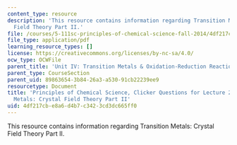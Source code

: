 ```yaml
---
content_type: resource
description: 'This resource contains information regarding Transition Metals: Crystal
  Field Theory Part II.'
file: /courses/5-111sc-principles-of-chemical-science-fall-2014/4df217cbe8a6d4b7c3423cd3dc665ff0_MIT5_111F14_Lec29Clkr.pdf
file_type: application/pdf
learning_resource_types: []
license: https://creativecommons.org/licenses/by-nc-sa/4.0/
ocw_type: OCWFile
parent_title: 'Unit IV: Transition Metals & Oxidation-Reduction Reactions'
parent_type: CourseSection
parent_uid: 89863654-3b84-26a3-a530-91cb22239ee9
resourcetype: Document
title: 'Principles of Chemical Science, Clicker Questions for Lecture 29: Transition
  Metals: Crystal Field Theory Part II'
uid: 4df217cb-e8a6-d4b7-c342-3cd3dc665ff0
---
```

This resource contains information regarding Transition Metals: Crystal Field Theory Part II.